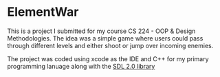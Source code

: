 # ElementWar

This is a project I submitted for my course CS 224 - OOP & Design Methodologies. The idea was a simple game where users could pass through different levels and either shoot or jump over incoming enemies. 

The project was coded using xcode as the IDE and C++ for my primary programming lanuage along with the [SDL 2.0 library](https://www.libsdl.org/)

